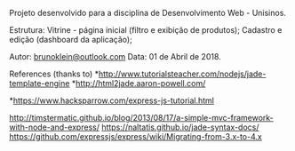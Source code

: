 Projeto desenvolvido para a disciplina de Desenvolvimento Web - Unisinos.

Estrutura:
	Vitrine - página inicial (filtro e exibição de produtos);
	Cadastro e edição (dashboard da aplicação);

Autor: brunoklein@outlook.com
Data: 01 de Abril de 2018.

References (thanks to)
*http://www.tutorialsteacher.com/nodejs/jade-template-engine
*http://html2jade.aaron-powell.com/

*https://www.hacksparrow.com/express-js-tutorial.html

http://timstermatic.github.io/blog/2013/08/17/a-simple-mvc-framework-with-node-and-express/
https://naltatis.github.io/jade-syntax-docs/
https://github.com/expressjs/express/wiki/Migrating-from-3.x-to-4.x
